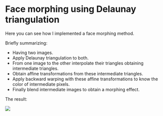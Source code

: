 # Face morphing using Delaunay triangulation

<p> Here you can see how I implemented a face morphing method. </p>

<p> Briefly summarizing: </p>

* Having two images.
* Apply Delaunay triangulation to both.
* From one image to the other interpolate their triangles obtaining intermediate triangles.
* Obtain affine transformations from these intermediate triangles.
* Apply backward warping with these affine transformations to know the color of intermediate pixels.
* Finally blend intermediate images to obtain a morphing effect.

<p>
The result:
  </p>
<p align="left">
  <img  src="https://github.com/jotolo2/face-morphing-delaunay-triangulation/blob/main/output/morphed_backward_warp.gif">
</p>
